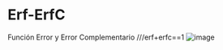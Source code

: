 # Erf-ErfC
Función Error y Error Complementario   ///erf+erfc==1
![image](https://user-images.githubusercontent.com/81051067/173271563-851236c6-4362-4c04-8bc0-ae25503ba249.png)
